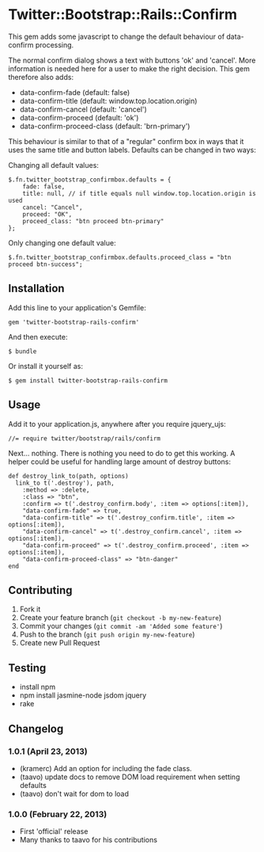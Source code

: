 # Twitter::Bootstrap::Rails::Confirm

This gem adds some javascript to change the default behaviour of data-confirm processing.

The normal confirm dialog shows a text with buttons 'ok' and 'cancel'. More information is needed here for a user to make the right decision. This gem therefore also adds:

* data-confirm-fade (default: false)
* data-confirm-title (default: window.top.location.origin)
* data-confirm-cancel (default: 'cancel')
* data-confirm-proceed (default: 'ok')
* data-confirm-proceed-class (default: 'brn-primary')

This behaviour is similar to that of a "regular" confirm box in ways that it uses the same title and button labels. Defaults can be changed in two ways:

Changing all default values:

    $.fn.twitter_bootstrap_confirmbox.defaults = {
        fade: false,
        title: null, // if title equals null window.top.location.origin is used
        cancel: "Cancel",
        proceed: "OK",
        proceed_class: "btn proceed btn-primary"
    };

Only changing one default value:

    $.fn.twitter_bootstrap_confirmbox.defaults.proceed_class = "btn proceed btn-success";


## Installation

Add this line to your application's Gemfile:

    gem 'twitter-bootstrap-rails-confirm'

And then execute:

    $ bundle

Or install it yourself as:

    $ gem install twitter-bootstrap-rails-confirm

## Usage

Add it to your application.js, anywhere after you require jquery_ujs:

    //= require twitter/bootstrap/rails/confirm

Next... nothing. There is nothing you need to do to get this working. A helper could be useful for handling large amount of destroy buttons:

    def destroy_link_to(path, options)
      link_to t('.destroy'), path, 
        :method => :delete,
        :class => "btn",
        :confirm => t('.destroy_confirm.body', :item => options[:item]),
        "data-confirm-fade" => true,
        "data-confirm-title" => t('.destroy_confirm.title', :item => options[:item]),
        "data-confirm-cancel" => t('.destroy_confirm.cancel', :item => options[:item]),
        "data-confirm-proceed" => t('.destroy_confirm.proceed', :item => options[:item]),
        "data-confirm-proceed-class" => "btn-danger"
    end

## Contributing

1. Fork it
2. Create your feature branch (`git checkout -b my-new-feature`)
3. Commit your changes (`git commit -am 'Added some feature'`)
4. Push to the branch (`git push origin my-new-feature`)
5. Create new Pull Request

## Testing

* install npm
* npm install jasmine-node jsdom jquery
* rake

## Changelog

### 1.0.1 (April 23, 2013)

* (kramerc) Add an option for including the fade class.
* (taavo) update docs to remove DOM load requirement when setting defaults
* (taavo) don't wait for dom to load

### 1.0.0 (February 22, 2013)

* First 'official' release
* Many thanks to taavo for his contributions